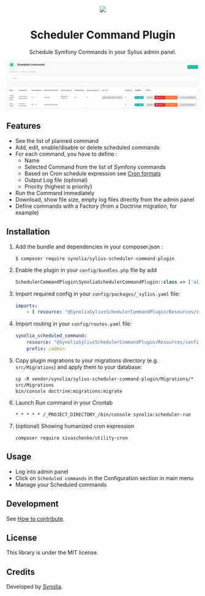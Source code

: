 <p align="center">
    <a href="https://sylius.com" target="_blank">
        <img src="https://demo.sylius.com/assets/shop/img/logo.png" />
    </a>
</p>

<h1 align="center">Scheduler Command Plugin</h1>

<p align="center">Schedule Symfony Commands in your Sylius admin panel.</p>

![Capture](/etc/capture.png "Capture")

## Features

* See the list of planned command
* Add, edit, enable/disable or delete scheduled commands
* For each command, you have to define :
  * Name
  * Selected Command from the list of Symfony commands
  * Based on Cron schedule expression see [Cron formats](https://abunchofutils.com/u/computing/cron-format-helper/)
  * Output Log file (optional)
  * Priority (highest is priority)
* Run the Command immediately
* Download, show file size, empty log files directly from the admin panel
* Define commands with a Factory (from a Doctrine migration, for example)

## Installation

1. Add the bundle and dependencies in your composer.json :
    ```shell script
    $ composer require synolia/sylius-scheduler-command-plugin
    ```
2. Enable the plugin in your `config/bundles.php` file by add
    ```php
    SchedulerCommandPlugin\SynoliaSchedulerCommandPlugin::class => ['all' => true],
    ```
3. Import required config in your `config/packages/_sylius.yaml` file:

    ```yaml
    imports:
        - { resource: "@SynoliaSyliusSchedulerCommandPlugin/Resources/config/config.yml" }
    ```

4. Import routing in your `config/routes.yaml` file:

    ```yaml
    synolia_scheduled_command:
        resource: "@SynoliaSyliusSchedulerCommandPlugin/Resources/config/admin_routing.yml"
        prefix: /admin
    ```
5. Copy plugin migrations to your migrations directory (e.g. `src/Migrations`) and apply them to your database:

    ```shell script
    cp -R vendor/synolia/sylius-scheduler-command-plugin/Migrations/* src/Migrations
    bin/console doctrine:migrations:migrate
    ```

6. Launch Run command in your Crontab

    ```shell script
   * * * * * /_PROJECT_DIRECTORY_/bin/console synolia:scheduler-run
   ```

7. (optional) Showing humanized cron expression

    ```
    composer require sivaschenko/utility-cron
   ```

## Usage

* Log into admin panel
* Click on `Scheduled commands` in the Configuration section in main menu
* Manage your Scheduled commands

## Development

See [How to contribute](CONTRIBUTING.md).

## License

This library is under the MIT license.

## Credits

Developed by [Synolia](https://synolia.com/).
